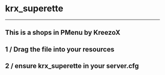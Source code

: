 # krx_superette
-------------------------------------------
This is a shops in  PMenu by KreezoX
-------------------------------------------
1 / Drag the file into your resources
-------------------------------------------
2 / ensure krx_superette in your server.cfg
-------------------------------------------
